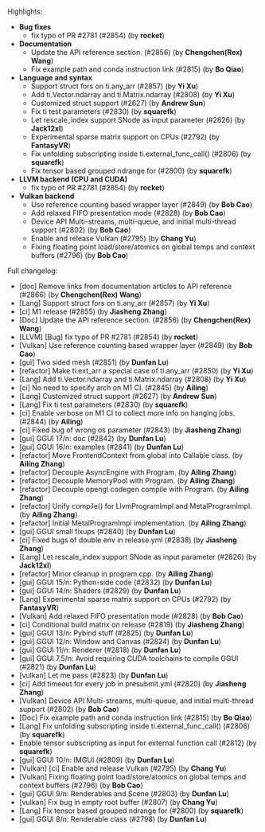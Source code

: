 Highlights:
   - **Bug fixes**
      - fix typo of PR #2781 (#2854) (by **rocket**)
   - **Documentation**
      - Update the API reference section. (#2856) (by **Chengchen(Rex) Wang**)
      - Fix example path and conda instruction link (#2815) (by **Bo Qiao**)
   - **Language and syntax**
      - Support struct fors on ti.any_arr (#2857) (by **Yi Xu**)
      - Add ti.Vector.ndarray and ti.Matrix.ndarray (#2808) (by **Yi Xu**)
      - Customized struct support (#2627) (by **Andrew Sun**)
      - Fix ti test parameters (#2830) (by **squarefk**)
      - Let rescale_index support SNode as input parameter (#2826) (by **Jack12xl**)
      - Experimental sparse matrix support on CPUs (#2792) (by **FantasyVR**)
      - Fix unfolding subscripting inside ti.external_func_call() (#2806) (by **squarefk**)
      - Fix tensor based grouped ndrange for (#2800) (by **squarefk**)
   - **LLVM backend (CPU and CUDA)**
      - fix typo of PR #2781 (#2854) (by **rocket**)
   - **Vulkan backend**
      - Use reference counting based wrapper layer (#2849) (by **Bob Cao**)
      - Add relaxed FIFO presentation mode (#2828) (by **Bob Cao**)
      - Device API Multi-streams, multi-queue, and initial multi-thread support (#2802) (by **Bob Cao**)
      - Enable and release Vulkan (#2795) (by **Chang Yu**)
      - Fixing floating point load/store/atomics on global temps and context buffers (#2796) (by **Bob Cao**)

Full changelog:
   - [doc] Remove links from documentation articles to API reference (#2866) (by **Chengchen(Rex) Wang**)
   - [Lang] Support struct fors on ti.any_arr (#2857) (by **Yi Xu**)
   - [ci] M1 release (#2855) (by **Jiasheng Zhang**)
   - [Doc] Update the API reference section. (#2856) (by **Chengchen(Rex) Wang**)
   - [LLVM] [Bug] fix typo of PR #2781 (#2854) (by **rocket**)
   - [Vulkan] Use reference counting based wrapper layer (#2849) (by **Bob Cao**)
   - [gui] Two sided mesh (#2851) (by **Dunfan Lu**)
   - [refactor] Make ti.ext_arr a special case of ti.any_arr (#2850) (by **Yi Xu**)
   - [Lang] Add ti.Vector.ndarray and ti.Matrix.ndarray (#2808) (by **Yi Xu**)
   - [ci] No need to specify arch on M1 CI. (#2845) (by **Ailing**)
   - [Lang] Customized struct support (#2627) (by **Andrew Sun**)
   - [Lang] Fix ti test parameters (#2830) (by **squarefk**)
   - [ci] Enable verbose on M1 CI to collect more info on hanging jobs. (#2844) (by **Ailing**)
   - [ci] Fixed bug of wrong os parameter (#2843) (by **Jiasheng Zhang**)
   - [gui] GGUI 17/n: doc (#2842) (by **Dunfan Lu**)
   - [gui] GGUI 16/n: examples (#2841) (by **Dunfan Lu**)
   - [refactor] Move FrontendContext from global into Callable class. (by **Ailing Zhang**)
   - [refactor] Decouple AsyncEngine with Program. (by **Ailing Zhang**)
   - [refactor] Decouple MemoryPool with Program. (by **Ailing Zhang**)
   - [refactor] Decouple opengl codegen compile with Program. (by **Ailing Zhang**)
   - [refactor] Unify compile() for LlvmProgramImpl and MetalProgramImpl. (by **Ailing Zhang**)
   - [refactor] Initial MetalProgramImpl implementation. (by **Ailing Zhang**)
   - [gui] GGUI small fixups (#2840) (by **Dunfan Lu**)
   - [ci] Fixed bugs of double env in release.yml (#2838) (by **Jiasheng Zhang**)
   - [Lang] Let rescale_index support SNode as input parameter (#2826) (by **Jack12xl**)
   - [refactor] Minor cleanup in program.cpp. (by **Ailing Zhang**)
   - [gui] GGUI 15/n: Python-side code (#2832) (by **Dunfan Lu**)
   - [gui] GGUI 14/n: Shaders (#2829) (by **Dunfan Lu**)
   - [Lang] Experimental sparse matrix support on CPUs (#2792) (by **FantasyVR**)
   - [Vulkan] Add relaxed FIFO presentation mode (#2828) (by **Bob Cao**)
   - [ci] Conditional build matrix on release (#2819) (by **Jiasheng Zhang**)
   - [gui] GGUI 13/n: Pybind stuff (#2825) (by **Dunfan Lu**)
   - [gui] GGUI 12/n: Window and Canvas (#2824) (by **Dunfan Lu**)
   - [gui] GGUI 11/n: Renderer (#2818) (by **Dunfan Lu**)
   - [gui] GGUI 7.5/n: Avoid requiring CUDA toolchains to compile GGUI (#2821) (by **Dunfan Lu**)
   - [vulkan] Let me pass (#2823) (by **Dunfan Lu**)
   - [ci] Add timeout for every job in presubmit.yml (#2820) (by **Jiasheng Zhang**)
   - [Vulkan] Device API Multi-streams, multi-queue, and initial multi-thread support (#2802) (by **Bob Cao**)
   - [Doc] Fix example path and conda instruction link (#2815) (by **Bo Qiao**)
   - [Lang] Fix unfolding subscripting inside ti.external_func_call() (#2806) (by **squarefk**)
   - Enable tensor subscripting as input for external function call (#2812) (by **squarefk**)
   - [gui] GGUI 10/n: IMGUI (#2809) (by **Dunfan Lu**)
   - [Vulkan] [ci] Enable and release Vulkan (#2795) (by **Chang Yu**)
   - [Vulkan] Fixing floating point load/store/atomics on global temps and context buffers (#2796) (by **Bob Cao**)
   - [gui] GGUI 9/n: Renderables and Scene (#2803) (by **Dunfan Lu**)
   - [vulkan] Fix bug in empty root buffer (#2807) (by **Chang Yu**)
   - [Lang] Fix tensor based grouped ndrange for (#2800) (by **squarefk**)
   - [gui] GGUI 8/n: Renderable class (#2798) (by **Dunfan Lu**)
